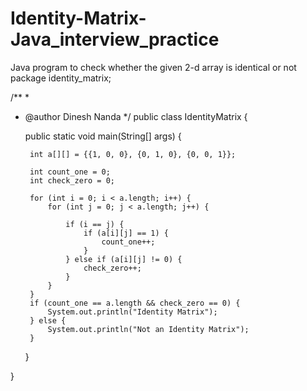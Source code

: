 # Identity-Matrix-Java_interview_practice
Java program to check whether the given 2-d array is identical or not
package identity_matrix;

/**
 *
 * @author Dinesh Nanda
 */
public class IdentityMatrix {

    public static void main(String[] args) {

        int a[][] = {{1, 0, 0}, {0, 1, 0}, {0, 0, 1}};

        int count_one = 0;
        int check_zero = 0;

        for (int i = 0; i < a.length; i++) {
            for (int j = 0; j < a.length; j++) {

                if (i == j) {
                    if (a[i][j] == 1) {
                        count_one++;
                    }
                } else if (a[i][j] != 0) {
                    check_zero++;
                }
            }
        }
        if (count_one == a.length && check_zero == 0) {
            System.out.println("Identity Matrix");
        } else {
            System.out.println("Not an Identity Matrix");
        }
    }

}
